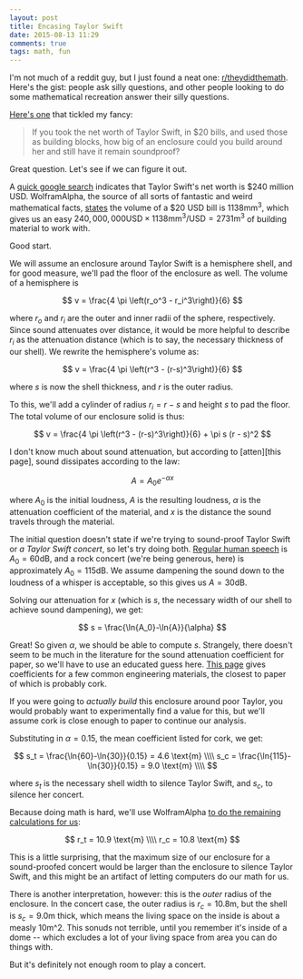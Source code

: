 ```yaml
---
layout: post
title: Encasing Taylor Swift
date: 2015-08-13 11:29
comments: true
tags: math, fun
---
```


I'm not much of a reddit guy, but I just found a neat one:
[r/theydidthemath][math]. Here's the gist: people ask silly questions, and other
people looking to do some mathematical recreation answer their silly questions.

[math]: https://www.reddit.com/r/theydidthemath/

[Here's one][taylor] that tickled my fancy:

[taylor]: https://www.reddit.com/r/theydidthemath/comments/3gsos3/request_if_you_took_the_net_worth_of_taylor_swift/

> If you took the net worth of Taylor Swift, in &#36;20 bills, and used those as
> building blocks, how big of an enclosure could you build around her and still
> have it remain soundproof?

Great question. Let's see if we can figure it out.

A [quick google search][netwo] indicates that Taylor Swift's net worth is
&#36;240 million USD. WolframAlpha, the source of all sorts of fantastic and
weird mathematical facts, [states][bill] the volume of a &#36;20 USD bill is
$1138 \text{mm}^3$, which gives us an easy $240,000,000 \text{USD} \times 1138
\text{mm}^3 / \text{USD} = 2731 \text{m}^3$ of building material to work with.

[netwo]: https://www.google.com/search?q=net%20worth%20of%20taylor%20swift
[bill]: http://www.wolframalpha.com/input/?i=volume+of+a+%2420+USD+bill

Good start.

We will assume an enclosure around Taylor Swift is a hemisphere shell, and for
good measure, we'll pad the floor of the enclosure as well. The volume of a
hemisphere is

$$
v = \frac{4 \pi \left(r_o^3 - r_i^3\right)}{6}
$$

where $r_o$ and $r_i$ are the outer and inner radii of the sphere, respectively.
Since sound attenuates over distance, it would be more helpful to describe $r_i$
as the attenuation distance (which is to say, the necessary thickness of our
shell). We rewrite the hemisphere's volume as:

$$
v = \frac{4 \pi \left(r^3 - (r-s)^3\right)}{6}
$$

where $s$ is now the shell thickness, and $r$ is the outer radius.

To this, we'll add a cylinder of radius $r_i = r - s$ and height $s$ to pad the
floor. The total volume of our enclosure solid is thus:

$$
v = \frac{4 \pi \left(r^3 - (r-s)^3\right)}{6} + \pi s (r - s)^2
$$

I don't know much about sound attenuation, but according to [atten][this page],
sound dissipates according to the law:

[atten]: https://www.nde-ed.org/EducationResources/CommunityCollege/Ultrasonics/Physics/attenuation.htm

$$
A = A_0 e^{-\alpha x}
$$

where $A_0$ is the initial loudness, $A$ is the resulting loudness,  $\alpha$ is
the attenuation coefficient of the material, and $x$ is the distance the
sound travels through the material.

The initial question doesn't state if we're trying to sound-proof Taylor Swift
or *a Taylor Swift concert*, so let's try doing both. [Regular human
speech][loudn] is $A_0 = 60 \text{dB}$, and a rock concert (we're being generous,
here) is approximately $A_0 = 115 \text{dB}$. We assume dampening the sound down to
the loudness of a whisper is acceptable, so this gives us $A = 30 \text{dB}$.

[loudn]: http://www.gcaudio.com/resources/howtos/loudness.html

Solving our attenuation for $x$ (which is $s$, the necessary width of our shell
to achieve sound dampening), we get:

$$
s = \frac{\ln{A_0}-\ln{A}}{\alpha}
$$

Great! So given $\alpha$, we should be able to compute $s$. Strangely, there
doesn't seem to be much in the literature for the sound attenuation coefficient
for paper, so we'll have to use an educated guess here. [This page][coeff] gives
coefficients for a few common engineering materials, the closest to paper of
which is probably cork.

[coeff]: http://www.engineeringtoolbox.com/accoustic-sound-absorption-d_68.html

If you were going to *actually build* this enclosure around poor Taylor, you
would probably want to experimentally find a value for this, but we'll assume
cork is close enough to paper to continue our analysis.

Substituting in $\alpha = 0.15$, the mean coefficient listed for cork, we get:

$$
s_t = \frac{\ln{60}-\ln{30}}{0.15} = 4.6 \text{m}  \\\\
s_c = \frac{\ln{115}-\ln{30}}{0.15} = 9.0 \text{m} \\\\
$$

where $s_t$ is the necessary shell width to silence Taylor Swift, and $s_c$, to
silence her concert.

Because doing math is hard, we'll use WolframAlpha [to do the remaining
calculations for us][answer]:

[answer]: http://www.wolframalpha.com/input/?i=solve+%282731+%3D+%284+*+pi+*+%28r%5E3+-+%28r-s%29%5E3%29%29%2F6+%2B+2+*+pi+*+s+*+%28r+-+s%29%5E2+with+s+%3D+4.6%29+for+r

$$
r_t = 10.9 \text{m} \\\\
r_c = 10.8 \text{m}
$$

This is a little surprising, that the maximum size of our enclosure for a
sound-proofed concert would be larger than the enclosure to silence Taylor
Swift, and this might be an artifact of letting computers do our math for us.

There is another interpretation, however: this is the *outer* radius of the
enclosure. In the concert case, the outer radius is $r_c = 10.8 \text{m}$, but
the shell is $s_c = 9.0 \text{m}$ thick, which means the living space on the
inside is about a measly $10 \text{m^2}$. This sonuds not terrible, until you
remember it's inside of a dome -- which excludes a lot of your living space from
area you can do things with.

But it's definitely not enough room to play a concert.

